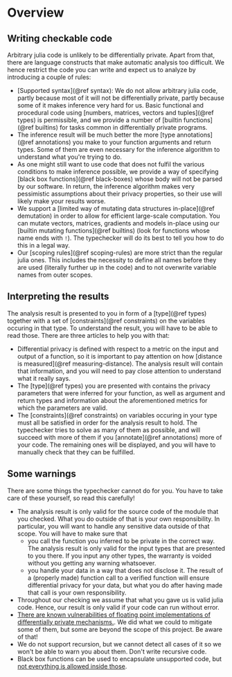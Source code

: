 
# Overview
## Writing checkable code
Arbitrary julia code is unlikely to be differentially private. Apart from that, there are language constructs that make automatic analysis too difficult. We hence restrict the code you can write and expect us to analyze by introducing a couple of rules:

- [Supported syntax](@ref syntax): We do not allow arbitrary julia code, partly because most of it will not be differentially private, partly because some of it makes inference very hard for us. Basic functional and procedural code using [numbers, matrices, vectors and tuples](@ref types) is permissible, and we provide a number of [builtin functions](@ref builtins) for tasks common in differentially private programs.
- The inference result will be much better the more [type annotations](@ref annotations) you make to your function arguments and return types. Some of them are even necessary for the inference algorithm to understand what you're trying to do.
- As one might still want to use code that does not fulfil the various conditions to make inference possible, we provide a way of specifying [black box functions](@ref black-boxes) whose body will not be parsed by our software. In return, the inference algorithm makes very pessimistic assumptions about their privacy properties, so their use will likely make your results worse.
- We support a [limited way of mutating data structures in-place](@ref demutation) in order to allow for efficient large-scale computation. You can mutate vectors, matrices, gradients and models in-place using our [builtin mutating functions](@ref builtins) (look for functions whose name ends with `!`). The typechecker will do its best to tell you how to do this in a legal way.
- Our [scoping rules](@ref scoping-rules) are more strict than the regular julia ones. This includes the necessity to define all names before they are used (literally further up in the code) and to not overwrite variable names from outer scopes.

## Interpreting the results
The analysis result is presented to you in form of a [type](@ref types) together with a set of [constraints](@ref constraints) on the variables occuring in that type. To understand the result, you will have to be able to read those. There are three articles to help you with that:

- Differential privacy is defined with respect to a metric on the input and output of a function, so it is important to pay attention on how [distance is measured](@ref measuring-distance). The analysis result will contain that information, and you will need to pay close attention to understand what it really says.
- The [type](@ref types) you are presented with contains the privacy parameters that were inferred for your function, as well as argument and return types and information about the aforementioned metrics for which the parameters are valid.
- The [constraints](@ref constraints) on variables occuring in your type must all be satisfied in order for the analysis result to hold. The typechecker tries to solve as many of them as possible, and will succeed with more of them if you [annotate](@ref annotations) more of your code. The remaining ones will be displayed, and you will have to manually check that they can be fulfilled.

## Some warnings
There are some things the typechecker cannot do for you. You have to take care of these yourself, so read this carefully!

- The analysis result is only valid for the source code of the module that you checked. What you do outside of that is your own responsibility. In particular, you will want to handle any sensitive data outside of that scope. You will have to make sure that
    - you call the function you inferred to be private in the correct way. The analysis result is only valid for the input types that are presented to you there. If you input any other types, the warranty is voided without you getting any warning whatsoever.
    - you handle your data in a way that does not disclose it. The result of a (properly made) function call to a verified function will ensure differential privacy for your data, but what you do after having made that call is your own responsibility.
- Throughout our checking we assume that what you gave us is valid julia code. Hence, our result is only valid if your code can run without error.
- [There are known vulnerabilities of floating point implementations of differentially private mechanisms.](https://diffmu.github.io/DiffPrivacyInference.jl/stable/tutorial/02_privacy_functions/#Warning:-Floating-point-is-dangerous!). We did what we could to mitigate some of them, but some are beyond the scope of this project. Be aware of that!
- We do not support recursion, but we cannot detect all cases of it so we won't be able to warn you about them. Don't write recursive code.
- Black box functions can be used to encapsulate unsupported code, but [not everything is allowed inside those](https://diffmu.github.io/DiffPrivacyInference.jl/stable/full_reference/demutation/#mut_type_black_box).
